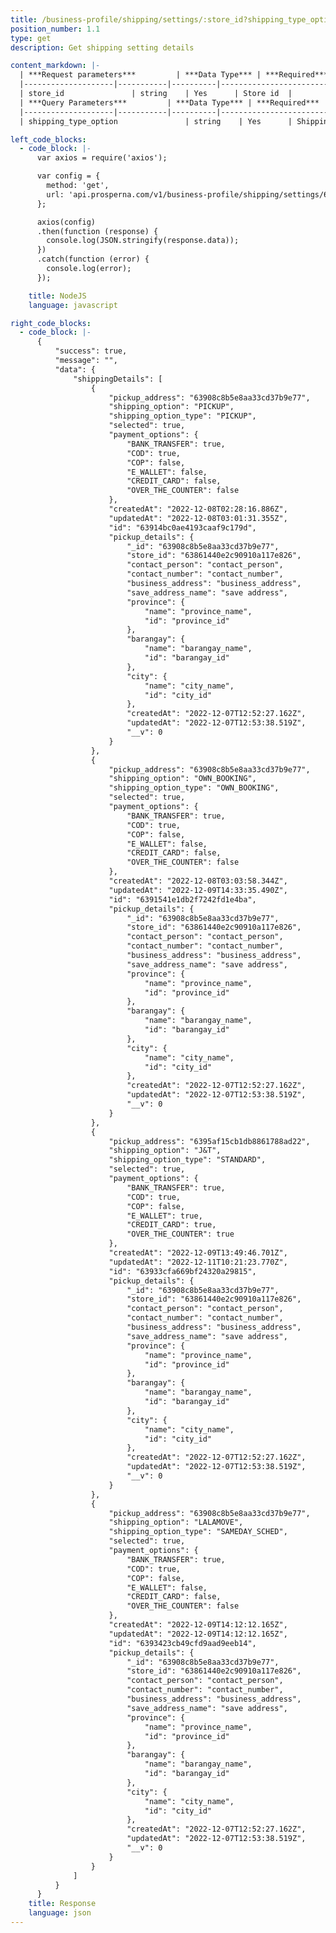 ```yaml
---
title: /business-profile/shipping/settings/:store_id?shipping_type_option=
position_number: 1.1
type: get
description: Get shipping setting details

content_markdown: |-
  | ***Request parameters***         | ***Data Type*** | ***Required*** | ***Description*** |
  |--------------------|-----------|----------|------------------------------------|
  | store_id               | string    | Yes      | Store id  |
  | ***Query Parameters***         | ***Data Type*** | ***Required*** | ***Description*** |
  |--------------------|-----------|----------|------------------------------------|
  | shipping_type_option               | string    | Yes      | Shipping type option. Values are **OWN_BOOKING**, **SAMEDAY_SCHED**, **STANDARD**, **PICKUP**  |

left_code_blocks:
  - code_block: |-
      var axios = require('axios');

      var config = {
        method: 'get',
        url: 'api.prosperna.com/v1/business-profile/shipping/settings/63861440e2c90910a117e826?shipping_type_option=STANDARD',
      };

      axios(config)
      .then(function (response) {
        console.log(JSON.stringify(response.data));
      })
      .catch(function (error) {
        console.log(error);
      });

    title: NodeJS
    language: javascript

right_code_blocks:
  - code_block: |-
      {
          "success": true,
          "message": "",
          "data": {
              "shippingDetails": [
                  {
                      "pickup_address": "63908c8b5e8aa33cd37b9e77",
                      "shipping_option": "PICKUP",
                      "shipping_option_type": "PICKUP",
                      "selected": true,
                      "payment_options": {
                          "BANK_TRANSFER": true,
                          "COD": true,
                          "COP": false,
                          "E_WALLET": false,
                          "CREDIT_CARD": false,
                          "OVER_THE_COUNTER": false
                      },
                      "createdAt": "2022-12-08T02:28:16.886Z",
                      "updatedAt": "2022-12-08T03:01:31.355Z",
                      "id": "63914bc0ae4193caaf9c179d",
                      "pickup_details": {
                          "_id": "63908c8b5e8aa33cd37b9e77",
                          "store_id": "63861440e2c90910a117e826",
                          "contact_person": "contact_person",
                          "contact_number": "contact_number",
                          "business_address": "business_address",
                          "save_address_name": "save address",
                          "province": {
                              "name": "province_name",
                              "id": "province_id"
                          },
                          "barangay": {
                              "name": "barangay_name",
                              "id": "barangay_id"
                          },
                          "city": {
                              "name": "city_name",
                              "id": "city_id"
                          },
                          "createdAt": "2022-12-07T12:52:27.162Z",
                          "updatedAt": "2022-12-07T12:53:38.519Z",
                          "__v": 0
                      }
                  },
                  {
                      "pickup_address": "63908c8b5e8aa33cd37b9e77",
                      "shipping_option": "OWN_BOOKING",
                      "shipping_option_type": "OWN_BOOKING",
                      "selected": true,
                      "payment_options": {
                          "BANK_TRANSFER": true,
                          "COD": true,
                          "COP": false,
                          "E_WALLET": false,
                          "CREDIT_CARD": false,
                          "OVER_THE_COUNTER": false
                      },
                      "createdAt": "2022-12-08T03:03:58.344Z",
                      "updatedAt": "2022-12-09T14:33:35.490Z",
                      "id": "6391541e1db2f7242fd1e4ba",
                      "pickup_details": {
                          "_id": "63908c8b5e8aa33cd37b9e77",
                          "store_id": "63861440e2c90910a117e826",
                          "contact_person": "contact_person",
                          "contact_number": "contact_number",
                          "business_address": "business_address",
                          "save_address_name": "save address",
                          "province": {
                              "name": "province_name",
                              "id": "province_id"
                          },
                          "barangay": {
                              "name": "barangay_name",
                              "id": "barangay_id"
                          },
                          "city": {
                              "name": "city_name",
                              "id": "city_id"
                          },
                          "createdAt": "2022-12-07T12:52:27.162Z",
                          "updatedAt": "2022-12-07T12:53:38.519Z",
                          "__v": 0
                      }
                  },
                  {
                      "pickup_address": "6395af15cb1db8861788ad22",
                      "shipping_option": "J&T",
                      "shipping_option_type": "STANDARD",
                      "selected": true,
                      "payment_options": {
                          "BANK_TRANSFER": true,
                          "COD": true,
                          "COP": false,
                          "E_WALLET": true,
                          "CREDIT_CARD": true,
                          "OVER_THE_COUNTER": true
                      },
                      "createdAt": "2022-12-09T13:49:46.701Z",
                      "updatedAt": "2022-12-11T10:21:23.770Z",
                      "id": "63933cfa669bf24320a29815",
                      "pickup_details": {
                          "_id": "63908c8b5e8aa33cd37b9e77",
                          "store_id": "63861440e2c90910a117e826",
                          "contact_person": "contact_person",
                          "contact_number": "contact_number",
                          "business_address": "business_address",
                          "save_address_name": "save address",
                          "province": {
                              "name": "province_name",
                              "id": "province_id"
                          },
                          "barangay": {
                              "name": "barangay_name",
                              "id": "barangay_id"
                          },
                          "city": {
                              "name": "city_name",
                              "id": "city_id"
                          },
                          "createdAt": "2022-12-07T12:52:27.162Z",
                          "updatedAt": "2022-12-07T12:53:38.519Z",
                          "__v": 0
                      }
                  },
                  {
                      "pickup_address": "63908c8b5e8aa33cd37b9e77",
                      "shipping_option": "LALAMOVE",
                      "shipping_option_type": "SAMEDAY_SCHED",
                      "selected": true,
                      "payment_options": {
                          "BANK_TRANSFER": true,
                          "COD": true,
                          "COP": false,
                          "E_WALLET": false,
                          "CREDIT_CARD": false,
                          "OVER_THE_COUNTER": false
                      },
                      "createdAt": "2022-12-09T14:12:12.165Z",
                      "updatedAt": "2022-12-09T14:12:12.165Z",
                      "id": "6393423cb49cfd9aad9eeb14",
                      "pickup_details": {
                          "_id": "63908c8b5e8aa33cd37b9e77",
                          "store_id": "63861440e2c90910a117e826",
                          "contact_person": "contact_person",
                          "contact_number": "contact_number",
                          "business_address": "business_address",
                          "save_address_name": "save address",
                          "province": {
                              "name": "province_name",
                              "id": "province_id"
                          },
                          "barangay": {
                              "name": "barangay_name",
                              "id": "barangay_id"
                          },
                          "city": {
                              "name": "city_name",
                              "id": "city_id"
                          },
                          "createdAt": "2022-12-07T12:52:27.162Z",
                          "updatedAt": "2022-12-07T12:53:38.519Z",
                          "__v": 0
                      }
                  }
              ]
          }
      }
    title: Response
    language: json
---
```

